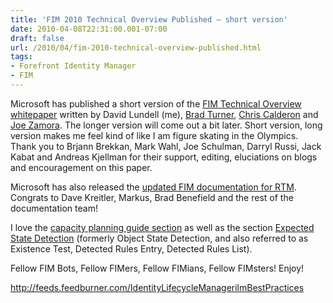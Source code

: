 ```yaml
---
title: 'FIM 2010 Technical Overview Published – short version'
date: 2010-04-08T22:31:00.001-07:00
draft: false
url: /2010/04/fim-2010-technical-overview-published.html
tags: 
- Forefront Identity Manager
- FIM
---
```


Microsoft has published a short version of the [FIM Technical Overview whitepaper](http://technet.microsoft.com/en-us/library/ff621362(WS.10).aspx) written by David Lundell (me), [Brad Turner](http://www.identitychaos.com), [Chris Calderon](http://blog.identityjunkie.com/) and [Joe Zamora](http://c--shark.blogspot.com/). The longer version will come out a bit later. Short version, long version makes me feel kind of like I am figure skating in the Olympics. Thank you to Brjann Brekkan, Mark Wahl, Joe Schulman, Darryl Russi, Jack Kabat and Andreas Kjellman for their support, editing, eluciations on blogs and encouragement on this paper.

Microsoft has also released the [updated FIM documentation for RTM](http://technet.microsoft.com/en-us/library/ff602041(WS.10).aspx). Congrats to Dave Kreitler, Markus, Brad Benefield and the rest of the documentation team!

I love the [capacity planning guide section](http://go.microsoft.com/fwlink/?LinkID=185246) as well as the section [Expected State Detection](http://technet.microsoft.com/en-us/library/ff608269(WS.10).aspx) (formerly Object State Detection, and also referred to as Existence Test, Detected Rules Entry, Detected Rules List).

Fellow FIM Bots, Fellow FIMers, Fellow FIMians, Fellow FIMsters! Enjoy!

http://feeds.feedburner.com/IdentityLifecycleManagerilmBestPractices